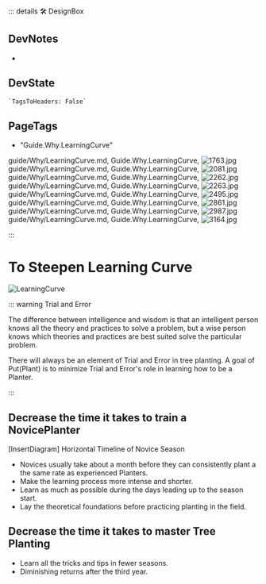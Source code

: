 ::: details 🛠 <dev>DesignBox</dev>

## DevNotes

-

## DevState

```py
`TagsToHeaders: False`
```

<h2>PageTags</h2>

- "Guide.Why.LearningCurve"

guide/Why/LearningCurve.md, <dev>Guide.Why.LearningCurve</dev>, ![1763.jpg](/PaperPhoto/1763.jpg)
guide/Why/LearningCurve.md, <dev>Guide.Why.LearningCurve</dev>, ![2081.jpg](/PaperPhoto/2081.jpg)
guide/Why/LearningCurve.md, <dev>Guide.Why.LearningCurve</dev>, ![2262.jpg](/PaperPhoto/2262.jpg)
guide/Why/LearningCurve.md, <dev>Guide.Why.LearningCurve</dev>, ![2263.jpg](/PaperPhoto/2263.jpg)
guide/Why/LearningCurve.md, <dev>Guide.Why.LearningCurve</dev>, ![2495.jpg](/PaperPhoto/2495.jpg)
guide/Why/LearningCurve.md, <dev>Guide.Why.LearningCurve</dev>, ![2861.jpg](/PaperPhoto/2861.jpg)
guide/Why/LearningCurve.md, <dev>Guide.Why.LearningCurve</dev>, ![2987.jpg](/PaperPhoto/2987.jpg)
guide/Why/LearningCurve.md, <dev>Guide.Why.LearningCurve</dev>, ![3164.jpg](/PaperPhoto/3164.jpg)

:::

# To Steepen Learning Curve

![LearningCurve](/guide/LearningCurve.png)

::: warning Trial and Error

The difference between intelligence and wisdom is that an intelligent person knows all the theory and practices to solve a problem, but a wise person knows which theories and practices are best suited solve the particular problem.

There will always be an element of Trial and Error in tree planting. A goal of Put(Plant) is to minimize Trial and Error's role in learning how to be a Planter.

:::

## Decrease the time it takes to train a NovicePlanter

[InsertDiagram] Horizontal Timeline of Novice Season

- Novices usually take about a month before they can consistently plant a the same rate as experienced Planters.
- Make the learning process more intense and shorter.
- Learn as much as possible during the days leading up to the season start.
- Lay the theoretical foundations before practicing planting in the field.  

## Decrease the time it takes to master Tree Planting

- Learn all the tricks and tips in fewer seasons.
- Diminishing returns after the third year.
